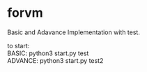 forvm
=====
Basic and Adavance Implementation with test.

to start: <br>
BASIC: python3 start.py test <br>
ADVANCE: python3 start.py test2